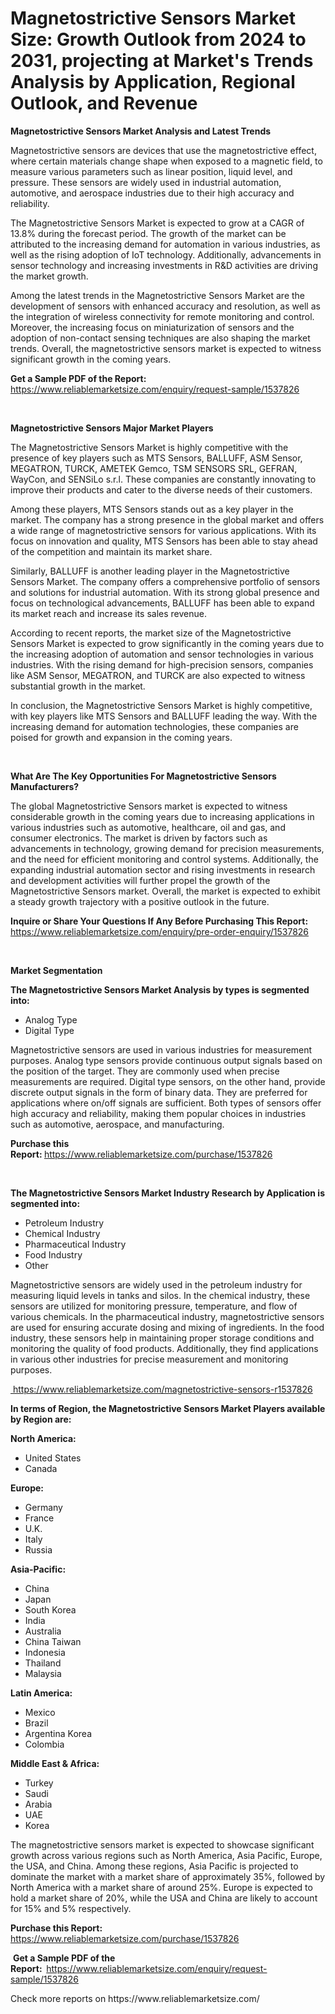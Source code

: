 <p><h1>Magnetostrictive Sensors Market Size: Growth Outlook from 2024 to 2031, projecting at Market's Trends Analysis by Application, Regional Outlook, and Revenue</h1></p><p><strong>Magnetostrictive Sensors Market Analysis and Latest Trends</strong></p>
<p><p>Magnetostrictive sensors are devices that use the magnetostrictive effect, where certain materials change shape when exposed to a magnetic field, to measure various parameters such as linear position, liquid level, and pressure. These sensors are widely used in industrial automation, automotive, and aerospace industries due to their high accuracy and reliability.</p><p>The Magnetostrictive Sensors Market is expected to grow at a CAGR of 13.8% during the forecast period. The growth of the market can be attributed to the increasing demand for automation in various industries, as well as the rising adoption of IoT technology. Additionally, advancements in sensor technology and increasing investments in R&D activities are driving the market growth.</p><p>Among the latest trends in the Magnetostrictive Sensors Market are the development of sensors with enhanced accuracy and resolution, as well as the integration of wireless connectivity for remote monitoring and control. Moreover, the increasing focus on miniaturization of sensors and the adoption of non-contact sensing techniques are also shaping the market trends. Overall, the magnetostrictive sensors market is expected to witness significant growth in the coming years.</p></p>
<p><strong>Get a Sample PDF of the Report:&nbsp;</strong> <a href="https://www.reliablemarketsize.com/enquiry/request-sample/1537826">https://www.reliablemarketsize.com/enquiry/request-sample/1537826</a></p>
<p>&nbsp;</p>
<p><strong>Magnetostrictive Sensors Major Market Players</strong></p>
<p><p>The Magnetostrictive Sensors Market is highly competitive with the presence of key players such as MTS Sensors, BALLUFF, ASM Sensor, MEGATRON, TURCK, AMETEK Gemco, TSM SENSORS SRL, GEFRAN, WayCon, and SENSiLo s.r.l. These companies are constantly innovating to improve their products and cater to the diverse needs of their customers.</p><p>Among these players, MTS Sensors stands out as a key player in the market. The company has a strong presence in the global market and offers a wide range of magnetostrictive sensors for various applications. With its focus on innovation and quality, MTS Sensors has been able to stay ahead of the competition and maintain its market share.</p><p>Similarly, BALLUFF is another leading player in the Magnetostrictive Sensors Market. The company offers a comprehensive portfolio of sensors and solutions for industrial automation. With its strong global presence and focus on technological advancements, BALLUFF has been able to expand its market reach and increase its sales revenue.</p><p>According to recent reports, the market size of the Magnetostrictive Sensors Market is expected to grow significantly in the coming years due to the increasing adoption of automation and sensor technologies in various industries. With the rising demand for high-precision sensors, companies like ASM Sensor, MEGATRON, and TURCK are also expected to witness substantial growth in the market.</p><p>In conclusion, the Magnetostrictive Sensors Market is highly competitive, with key players like MTS Sensors and BALLUFF leading the way. With the increasing demand for automation technologies, these companies are poised for growth and expansion in the coming years.</p></p>
<p>&nbsp;</p>
<p><strong>What Are The Key Opportunities For Magnetostrictive Sensors Manufacturers?</strong></p>
<p><p>The global Magnetostrictive Sensors market is expected to witness considerable growth in the coming years due to increasing applications in various industries such as automotive, healthcare, oil and gas, and consumer electronics. The market is driven by factors such as advancements in technology, growing demand for precision measurements, and the need for efficient monitoring and control systems. Additionally, the expanding industrial automation sector and rising investments in research and development activities will further propel the growth of the Magnetostrictive Sensors market. Overall, the market is expected to exhibit a steady growth trajectory with a positive outlook in the future.</p></p>
<p><strong>Inquire or Share Your Questions If Any Before Purchasing This Report:</strong> <a href="https://www.reliablemarketsize.com/enquiry/pre-order-enquiry/1537826">https://www.reliablemarketsize.com/enquiry/pre-order-enquiry/1537826</a></p>
<p>&nbsp;</p>
<p><strong>Market Segmentation</strong></p>
<p><strong>The Magnetostrictive Sensors Market Analysis by types is segmented into:</strong></p>
<p><ul><li>Analog Type</li><li>Digital Type</li></ul></p>
<p><p>Magnetostrictive sensors are used in various industries for measurement purposes. Analog type sensors provide continuous output signals based on the position of the target. They are commonly used when precise measurements are required. Digital type sensors, on the other hand, provide discrete output signals in the form of binary data. They are preferred for applications where on/off signals are sufficient. Both types of sensors offer high accuracy and reliability, making them popular choices in industries such as automotive, aerospace, and manufacturing.</p></p>
<p><strong>Purchase this Report:&nbsp;</strong><a href="https://www.reliablemarketsize.com/purchase/1537826">https://www.reliablemarketsize.com/purchase/1537826</a></p>
<p>&nbsp;</p>
<p><strong>The Magnetostrictive Sensors Market Industry Research by Application is segmented into:</strong></p>
<p><ul><li>Petroleum Industry</li><li>Chemical Industry</li><li>Pharmaceutical Industry</li><li>Food Industry</li><li>Other</li></ul></p>
<p><p>Magnetostrictive sensors are widely used in the petroleum industry for measuring liquid levels in tanks and silos. In the chemical industry, these sensors are utilized for monitoring pressure, temperature, and flow of various chemicals. In the pharmaceutical industry, magnetostrictive sensors are used for ensuring accurate dosing and mixing of ingredients. In the food industry, these sensors help in maintaining proper storage conditions and monitoring the quality of food products. Additionally, they find applications in various other industries for precise measurement and monitoring purposes.</p></p>
<p><a href="https://www.reliablemarketsize.com/magnetostrictive-sensors-r1537826">&nbsp;https://www.reliablemarketsize.com/magnetostrictive-sensors-r1537826</a></p>
<p><strong>In terms of Region, the Magnetostrictive Sensors Market Players available by Region are:</strong></p>
<p>
    <p> <strong> North America: </strong>
        <ul>
            <li>United States</li>
            <li>Canada</li>
        </ul>
        </p> 
    <p> <strong> Europe: </strong>
        <ul>
            <li>Germany</li>
            <li>France</li>
            <li>U.K.</li>
            <li>Italy</li>
            <li>Russia</li>
        </ul>
        </p> 
    <p> <strong> Asia-Pacific: </strong>
        <ul>
            <li>China</li>
            <li>Japan</li>
            <li>South Korea</li>
            <li>India</li>
            <li>Australia</li>
            <li>China Taiwan</li>
            <li>Indonesia</li>
            <li>Thailand</li>
            <li>Malaysia</li>
        </ul>
        </p> 
    <p> <strong> Latin America: </strong>
        <ul>
            <li>Mexico</li>
            <li>Brazil</li>
            <li>Argentina Korea</li>
            <li>Colombia</li>
        </ul>
        </p> 
    <p> <strong> Middle East & Africa: </strong>
        <ul>
            <li>Turkey</li>
            <li>Saudi</li>
            <li>Arabia</li>
            <li>UAE</li>
            <li>Korea</li>
        </ul>
    </p>
    </p>
<p><p>The magnetostrictive sensors market is expected to showcase significant growth across various regions such as North America, Asia Pacific, Europe, the USA, and China. Among these regions, Asia Pacific is projected to dominate the market with a market share of approximately 35%, followed by North America with a market share of around 25%. Europe is expected to hold a market share of 20%, while the USA and China are likely to account for 15% and 5% respectively.</p></p>
<p><strong>Purchase this Report: </strong><a href="https://www.reliablemarketsize.com/purchase/1537826">https://www.reliablemarketsize.com/purchase/1537826</a></p>
<p>&nbsp;<strong>Get a Sample PDF of the Report:&nbsp;&nbsp;</strong><a href="https://www.reliablemarketsize.com/enquiry/request-sample/1537826">https://www.reliablemarketsize.com/enquiry/request-sample/1537826</a></p>
<p><strong></strong></p>
<p>Check more reports on https://www.reliablemarketsize.com/</p>
